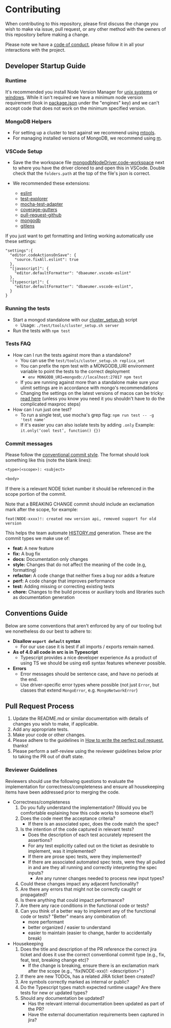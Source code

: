 # Contributing

When contributing to this repository, please first discuss the change you wish
to make via issue, pull request, or any other method with the owners of this
repository before making a change.

Please note we have a [code of conduct][code-of-conduct],
please follow it in all your interactions with the project.

## Developer Startup Guide

### Runtime

It's recommended you install Node Version Manager for [unix systems][nvm-unix] or [windows][nvm-windows].
While it isn't required we have a minimum node version requirement (look in [package.json](./package.json) under the "engines" key) and we can't accept code that does not work on the minimum specified version.

### MongoDB Helpers

- For setting up a cluster to test against we recommend using [mtools][mtools-install].
- For managing installed versions of MongoDB, we recommend using [m](https://github.com/aheckmann/m).

### VSCode Setup

- Save the the workspace file [mongodbNodeDriver.code-workspace][workspace-file] next to where you have the driver cloned to and open this in VSCode.
  Double check that the `folders.path` at the top of the file's json is correct.

- We recommended these extensions:
  - [eslint](https://marketplace.visualstudio.com/items?itemName=dbaeumer.vscode-eslint)
  - [test-explorer](https://marketplace.visualstudio.com/items?itemName=hbenl.vscode-test-explorer)
  - [mocha-test-adapter](https://marketplace.visualstudio.com/items?itemName=hbenl.vscode-mocha-test-adapter)
  - [coverage-gutters](https://marketplace.visualstudio.com/items?itemName=ryanluker.vscode-coverage-gutters)
  - [pull-request-github](https://marketplace.visualstudio.com/items?itemName=github.vscode-pull-request-github)
  - [mongodb](https://marketplace.visualstudio.com/items?itemName=mongodb.mongodb-vscode)
  - [gitlens](https://marketplace.visualstudio.com/items?itemName=eamodio.gitlens)

If you just want to get formatting and linting working automatically use these settings:

```jsonc
"settings":{
  "editor.codeActionsOnSave": {
    "source.fixAll.eslint": true
  },
  "[javascript]": {
    "editor.defaultFormatter": "dbaeumer.vscode-eslint"
  },
  "[typescript]": {
    "editor.defaultFormatter": "dbaeumer.vscode-eslint",
  }
}
```

### Running the tests

- Start a mongod standalone with our [cluster_setup.sh](test/tools/cluster_setup.sh) script
  - Usage: `./test/tools/cluster_setup.sh server`
- Run the tests with `npm test`

### Tests FAQ

- How can I run the tests against more than a standalone?
  - You can use the `test/tools/cluster_setup.sh replica_set`
  - You can prefix the npm test with a MONGODB_URI environment variable to point the tests to the correct deployment
    - `env MONGODB_URI=mongodb://localhost:27017 npm test`
  - If you are running against more than a standalone make sure your ulimit settings are in accordance with mongo's recommendations
  - Changing the settings on the latest versions of macos can be tricky: [read here][macos-ulimt] (unless you know you need it you shouldn't have to do the complicated maxproc steps)
- How can I run just one test?
  - To run a single test, use mocha's grep flag: `npm run test -- -g 'test name'`
  - If it's easier you can also isolate tests by adding `.only` Example: `it.only(‘cool test’, function() {})`

### Commit messages

Please follow the [conventional commit style][conventional-commit-style].
The format should look something like this (note the blank lines):

```txt
<type>(<scope>): <subject>

<body>
```

If there is a relevant NODE ticket number it should be referenced in the scope portion of the commit.

Note that a BREAKING CHANGE commit should include an exclamation mark after the scope, for example:

```text
feat(NODE-xxxx)!: created new version api, removed support for old version
```

This helps the team automate [HISTORY.md](HISTORY.md) generation.
These are the commit types we make use of:

- **feat:** A new feature
- **fix:** A bug fix
- **docs:** Documentation only changes
- **style:** Changes that do not affect the meaning of the code (e.g, formatting)
- **refactor:** A code change that neither fixes a bug nor adds a feature
- **perf:** A code change that improves performance
- **test:** Adding missing or correcting existing tests
- **chore:** Changes to the build process or auxiliary tools and libraries such as documentation generation

## Conventions Guide

Below are some conventions that aren't enforced by any of our tooling but we nonetheless do our best to adhere to:

- **Disallow `export default` syntax**
  - For our use case it is best if all imports / exports remain named.
- **As of 4.0 all code in src is in Typescript**
  - Typescript provides a nice developer experience
    As a product of using TS we should be using es6 syntax features whenever possible.
- **Errors**
  - Error messages should be sentence case, and have no periods at the end.
  - Use driver-specific error types where possible (not just `Error`, but classes that extend `MongoError`, e.g. `MongoNetworkError`)

## Pull Request Process

1. Update the README.md or similar documentation with details of changes you
   wish to make, if applicable.
1. Add any appropriate tests.
1. Make your code or other changes.
1. Please adhere to the guidelines in [How to write the perfect pull request][github-perfect-pr], thanks!
1. Please perform a self-review using the reviewer guidelines below prior to taking the PR out of draft state.

### Reviewer Guidelines

Reviewers should use the following questions to evaluate the implementation for correctness/completeness and ensure all housekeeping items have been addressed prior to merging the code.

- Correctness/completeness
  1. Do you fully understand the implementation? (Would you be comfortable explaining how this code works to someone else?)
  1. Does the code meet the acceptance criteria?
     - If there is an associated spec, does the code match the spec?
  1. Is the intention of the code captured in relevant tests?
     - Does the description of each test accurately represent the assertions?
     - For any test explicitly called out on the ticket as desirable to implement, was it implemented?
     - If there are prose spec tests, were they implemented?
     - If there are associated automated spec tests, were they all pulled in and are they all running and correctly interpreting the spec inputs?
       - Are any runner changes needed to process new input types?
  1. Could these changes impact any adjacent functionality?
  1. Are there any errors that might not be correctly caught or propagated?
  1. Is there anything that could impact performance?
  1. Are there any race conditions in the functional code or tests?
  1. Can you think of a better way to implement any of the functional code or tests? "Better" means any combination of:
     - more performant
     - better organized / easier to understand
     - easier to maintain (easier to change, harder to accidentally break)
- Housekeeping
  1. Does the title and description of the PR reference the correct jira ticket and does it use the correct conventional commit type (e.g., fix, feat, test, breaking change etc)?
     - If the change is breaking, ensure there is an exclamation mark after the scope (e.g., "fix(NODE-xxx)!: \<description\>" )
  1. If there are new TODOs, has a related JIRA ticket been created?
  1. Are symbols correctly marked as internal or public?
  1. Do the Typescript types match expected runtime usage? Are there tests for new or updated types?
  1. Should any documentation be updated?
     - Has the relevant internal documentation been updated as part of the PR?
     - Have the external documentation requirements been captured in jira?

[conventional-commit-style]: https://www.conventionalcommits.org/en/v1.0.0/
[code-of-conduct]: CODE_OF_CONDUCT.md
[github-perfect-pr]: https://blog.github.com/2015-01-21-how-to-write-the-perfect-pull-request/
[mdb-core-values]: https://www.mongodb.com/company/
[mtools-install]: http://blog.rueckstiess.com/mtools/install.html
[nvm-windows]: https://github.com/coreybutler/nvm-windows#installation--upgrades
[nvm-unix]: https://github.com/nvm-sh/nvm#install--update-script
[macos-ulimt]: https://wilsonmar.github.io/maximum-limits/
[workspace-file]: https://gist.githubusercontent.com/nbbeeken/d831a3801b4c463648c077b27da5057b/raw/8e986843e5e28019f7c0cebe5c6fa72407bf8afb/node-mongodb-native.code-workspace
